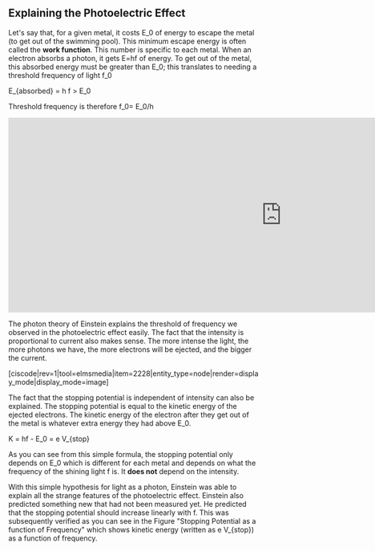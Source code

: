 ## Explaining the Photoelectric Effect

Let's say that, for a given metal, it costs <lrn-math>E_0</lrn-math> of energy to escape the metal (to get out of the swimming pool). This minimum escape energy is often called the **work function**. This number is specific to each metal. When an electron absorbs a photon, it gets <lrn-math>E=hf</lrn-math> of energy. To get out of the metal, this absorbed energy must be greater than <lrn-math>E_0</lrn-math>; this translates to needing a threshold frequency  of light <lrn-math>f_0</lrn-math>

<lrn-math>E_{absorbed} = h f > E_0</lrn-math>

Threshold frequency is therefore <lrn-math>f_0= E_0/h</lrn-math>

<iframe src="https://h5p.org/h5p/embed/86041" width="1090" height="388" frameborder="0" allowfullscreen="allowfullscreen"></iframe><script src="https://h5p.org/sites/all/modules/h5p/library/js/h5p-resizer.js" charset="UTF-8"></script>

The photon theory of Einstein explains the threshold of frequency we observed in the photoelectric effect easily. The fact that the intensity is proportional to current also makes sense. The more intense the light, the more photons we have, the more electrons will be ejected, and the bigger the current.

[ciscode|rev=1|tool=elmsmedia|item=2228|entity_type=node|render=display_mode|display_mode=image]

The fact that the stopping potential is independent of intensity can also be explained. The stopping potential is equal to the kinetic energy of the ejected electrons. The kinetic energy of the electron after they get out of the metal is whatever extra energy they had above <lrn-math>E_0</lrn-math>.

<lrn-math>K = hf - E_0 = e V_{stop}</lrn-math>

As you can see from this simple formula, the stopping potential only depends on <lrn-math>E_0</lrn-math> which is different for each metal and depends on what the frequency of the shining light f is. It **does not** depend on the intensity.

With this simple hypothesis for light as a photon, Einstein was able to explain all the strange features of the photoelectric effect. Einstein also predicted something new that had not been measured yet. He predicted that the stopping potential should increase linearly with f. This was subsequently verified as you can see in the Figure "Stopping Potential as a function of Frequency" which shows kinetic energy (written as <lrn-math>e V_{stop}</lrn-math>) as a function of frequency.